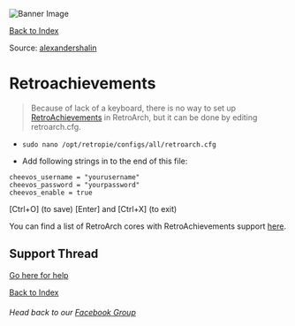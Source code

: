 ![Banner Image](https://sinisterspatula.github.io/RetroflagGpiGuides/images/GuidesBanner.png)

[Back to Index](https://sinisterspatula.github.io/RetroflagGpiGuides/)


Source: [alexandershalin](https://github.com/alexandershalin)

# Retroachievements

  > Because of lack of a keyboard, there is no way to set up [RetroAchievements](http://retroachievements.org/) in RetroArch, but it can be done by editing retroarch.cfg.

* `sudo nano /opt/retropie/configs/all/retroarch.cfg`

* Add following strings in to the end of this file:

```
cheevos_username = "yourusername"
cheevos_password = "yourpassword"
cheevos_enable = true
```

[Ctrl+O] (to save) [Enter] and [Ctrl+X] (to exit)

You can find a list of RetroArch cores with RetroAchievements support [here](https://docs.libretro.com/guides/retroachievements/).

## Support Thread
[Go here for help](https://www.facebook.com/groups/401660300458844/)

[Back to Index](https://sinisterspatula.github.io/RetroflagGpiGuides/)

###### Head back to our [Facebook Group](https://www.facebook.com/groups/401660300458844/)

